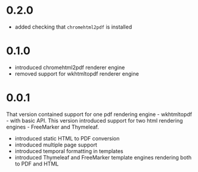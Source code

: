 0.2.0
============

* added checking that `chromehtml2pdf` is installed

0.1.0
============

* introduced chromehtml2pdf renderer engine
* removed support for wkhtmltopdf renderer engine

0.0.1
============
That version contained support for one pdf rendering engine - wkhtmltopdf - with basic API. 
This version introduced support for two html rendering engines - FreeMarker and Thymeleaf. 

* introduced static HTML to PDF conversion
* introduced multiple page support
* introduced temporal formatting in templates
* introduced Thymeleaf and FreeMarker template engines rendering both to PDF and HTML
